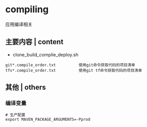 # compiling
应用编译相关

## 主要内容 | content
* clone_build_complie_deploy.sh
~~~
git*.compile_order.txt          使用git命令获取代码的项目清单
tfs*.compile_order.txt          使用git tf命令获取代码的项目清单
~~~

## 其他 | others
### 编译变量 ###
~~~
# 生产配置
export MAVEN_PACKAGE_ARGUMENTS=-Pprod
~~~